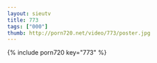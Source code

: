 ```yaml
--- 
layout: sieutv
title: 773
tags: ["000"]
thumb: http://porn720.net/video/773/poster.jpg
---
```

{% include porn720 key="773" %} 
